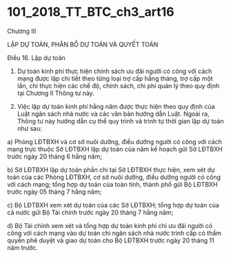 # 101_2018_TT_BTC_ch3_art16
Chương III

LẬP DỰ TOÁN, PHÂN BỔ DỰ TOÁN VÀ QUYẾT TOÁN

Điều 16. Lập dự toán

1. Dự toán kinh phí thực hiện chính sách ưu đãi người có công với cách mạng được lập chi tiết theo từng loại trợ cấp hằng tháng, trợ cấp một lần, chi thực hiện các chế độ, chính sách, chi phí quản lý theo quy định tại Chương II Thông tư này.

2. Việc lập dự toán kinh phí hằng năm được thực hiện theo quy định của Luật ngân sách nhà nước và các văn bản hướng dẫn Luật. Ngoài ra, Thông tư này hướng dẫn cụ thể quy trình và trình tự thời gian lập dự toán như sau:

a) Phòng LĐTBXH và cơ sở nuôi dưỡng, điều dưỡng người có công với cách mạng trực thuộc Sở LĐTBXH lập dự toán của năm kế hoạch gửi Sở LĐTBXH trước ngày 20 tháng 6 hằng năm;

b) Sở LĐTBXH lập dự toán phần chi tại Sở LĐTBXH thực hiện, xem xét dự toán của các Phòng LĐTBXH, cơ sở nuôi dưỡng, điều dưỡng người có công với cách mạng; tổng hợp dự toán của toàn tỉnh, thành phố gửi Bộ LĐTBXH trước ngày 05 tháng 7 hằng năm;

c) Bộ LĐTBXH xem xét dự toán của các Sở LĐTBXH; tổng hợp dự toán của cả nước gửi Bộ Tài chính trước ngày 20 tháng 7 hằng năm;

d) Bộ Tài chính xem xét và tổng hợp dự toán kinh phí chi ưu đãi người có công với cách mạng vào dự toán chi ngân sách nhà nước trình cấp có thẩm quyền phê duyệt và giao dự toán cho Bộ LĐTBXH trước ngày 20 tháng 11 năm trước.